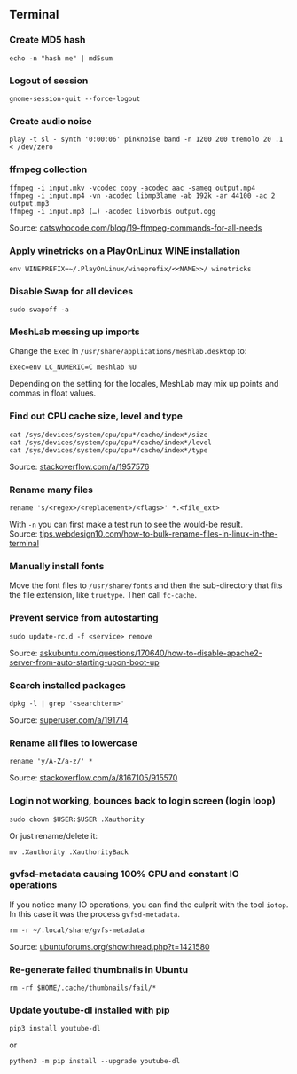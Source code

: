 ## Terminal


### Create MD5 hash

    echo -n "hash me" | md5sum


### Logout of session

    gnome-session-quit --force-logout


### Create audio noise

    play -t sl - synth '0:00:06' pinknoise band -n 1200 200 tremolo 20 .1 < /dev/zero


### ffmpeg collection

    ffmpeg -i input.mkv -vcodec copy -acodec aac -sameq output.mp4
    ffmpeg -i input.mp4 -vn -acodec libmp3lame -ab 192k -ar 44100 -ac 2 output.mp3
    ffmpeg -i input.mp3 (…) -acodec libvorbis output.ogg

Source: [catswhocode.com/blog/19-ffmpeg-commands-for-all-needs](http://www.catswhocode.com/blog/19-ffmpeg-commands-for-all-needs)


### Apply winetricks on a PlayOnLinux WINE installation

    env WINEPREFIX=~/.PlayOnLinux/wineprefix/<<NAME>>/ winetricks


### Disable Swap for all devices

    sudo swapoff -a


### MeshLab messing up imports

Change the `Exec` in `/usr/share/applications/meshlab.desktop` to:

    Exec=env LC_NUMERIC=C meshlab %U

Depending on the setting for the locales, MeshLab may mix up points and commas in float values.


### Find out CPU cache size, level and type

    cat /sys/devices/system/cpu/cpu*/cache/index*/size
    cat /sys/devices/system/cpu/cpu*/cache/index*/level
    cat /sys/devices/system/cpu/cpu*/cache/index*/type

Source: [stackoverflow.com/a/1957576](http://stackoverflow.com/a/1957576)


### Rename many files

    rename 's/<regex>/<replacement>/<flags>' *.<file_ext>

With `-n` you can first make a test run to see the would-be result.  
Source: [tips.webdesign10.com/how-to-bulk-rename-files-in-linux-in-the-terminal](http://tips.webdesign10.com/how-to-bulk-rename-files-in-linux-in-the-terminal)


### Manually install fonts

Move the font files to `/usr/share/fonts` and then the sub-directory that fits the file extension, like `truetype`. Then call `fc-cache`.


### Prevent service from autostarting

    sudo update-rc.d -f <service> remove

Source: [askubuntu.com/questions/170640/how-to-disable-apache2-server-from-auto-starting-upon-boot-up](http://askubuntu.com/questions/170640/how-to-disable-apache2-server-from-auto-starting-upon-boot-up)


### Search installed packages

    dpkg -l | grep '<searchterm>'

Source: [superuser.com/a/191714](http://superuser.com/a/191714)


### Rename all files to lowercase

    rename 'y/A-Z/a-z/' *

Source: [stackoverflow.com/a/8167105/915570](http://stackoverflow.com/a/8167105/915570)


### Login not working, bounces back to login screen (login loop)

    sudo chown $USER:$USER .Xauthority

Or just rename/delete it:

    mv .Xauthority .XauthorityBack


### gvfsd-metadata causing 100% CPU and constant IO operations

If you notice many IO operations, you can find the culprit with the tool `iotop`. In this case it was the process `gvfsd-metadata`.

    rm -r ~/.local/share/gvfs-metadata

Source: [ubuntuforums.org/showthread.php?t=1421580](http://ubuntuforums.org/showthread.php?t=1421580)


### Re-generate failed thumbnails in Ubuntu

    rm -rf $HOME/.cache/thumbnails/fail/*


### Update youtube-dl installed with pip

    pip3 install youtube-dl

or

    python3 -m pip install --upgrade youtube-dl
